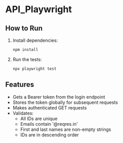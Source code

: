 # API_Playwright

## How to Run

1. Install dependencies:
   ```sh
   npm install
   ```
2. Run the tests:
   ```sh
   npx playwright test
   ```

## Features
- Gets a Bearer token from the login endpoint
- Stores the token globally for subsequent requests
- Makes authenticated GET requests
- Validates:
  - All IDs are unique
  - Emails contain '@reqres.in'
  - First and last names are non-empty strings
  - IDs are in descending order